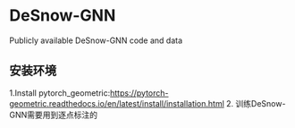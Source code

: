 # DeSnow-GNN
Publicly available DeSnow-GNN code and data

## 安装环境
1.Install pytorch_geometric:https://pytorch-geometric.readthedocs.io/en/latest/install/installation.html
2.
训练DeSnow-GNN需要用到逐点标注的
